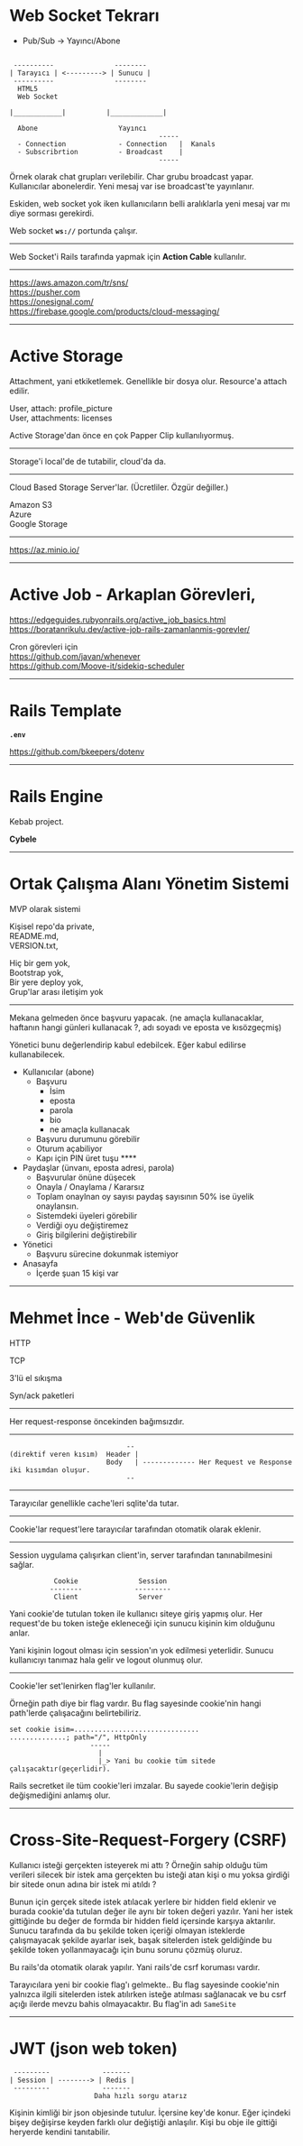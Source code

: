 # Web Socket Tekrarı

- Pub/Sub -> Yayıncı/Abone

```

 ----------               --------
| Tarayıcı | <---------> | Sunucu |
 ----------               --------
  HTML5
  Web Socket

|____________|          |_____________|

  Abone                    Yayıncı
                                     -----
  - Connection             - Connection   |  Kanals
  - Subscribrtion          - Broadcast    |
                                     -----
```

Örnek olarak chat grupları verilebilir. Char grubu broadcast yapar. Kullanıcılar abonelerdir. Yeni mesaj var ise broadcast'te yayınlanır.

Eskiden, web socket yok iken kullanıcıların belli aralıklarla yeni mesaj var mı diye sorması gerekirdi.

Web socket **`ws://`** portunda çalışır.

---

Web Socket'i Rails tarafında yapmak için **Action Cable** kullanılır.

---

https://aws.amazon.com/tr/sns/  
https://pusher.com  
https://onesignal.com/  
https://firebase.google.com/products/cloud-messaging/

---

# Active Storage

Attachment, yani etkiketlemek. Genellikle bir dosya olur. Resource'a attach edilir.

User, attach: profile_picture  
User, attachments: licenses

Active Storage'dan önce en çok Papper Clip kullanılıyormuş.  

---

Storage'i local'de de tutabilir, cloud'da da.

---

Cloud Based Storage Server'lar. (Ücretliler. Özgür değiller.)  

Amazon S3  
Azure  
Google Storage

---

https://az.minio.io/

---

# Active Job - Arkaplan Görevleri,

https://edgeguides.rubyonrails.org/active_job_basics.html  
https://boratanrikulu.dev/active-job-rails-zamanlanmis-gorevler/   

Cron görevleri için  
https://github.com/javan/whenever  
https://github.com/Moove-it/sidekiq-scheduler  

---

# Rails Template

**`.env`**

https://github.com/bkeepers/dotenv

---

# Rails Engine

Kebab project.

**Cybele**

---

# Ortak Çalışma Alanı Yönetim Sistemi

MVP olarak sistemi

Kişisel repo'da private,  
README.md,  
VERSION.txt,  

Hiç bir gem yok,  
Bootstrap yok,  
Bir yere deploy yok,  
Grup'lar arası iletişim yok

---

Mekana gelmeden önce başvuru yapacak. (ne amaçla kullanacaklar, haftanın hangi günleri kullanacak ?, adı soyadı ve eposta ve kısözgeçmiş)

Yönetici bunu değerlendirip kabul edebilcek. Eğer kabul edilirse kullanabilecek.

- Kullanıcılar (abone)
  - Başvuru
    - İsim
    - eposta
    - parola
    - bio
    - ne amaçla kullanacak
  - Başvuru durumunu görebilir
  - Oturum açabiliyor
  - Kapı için PIN üret tuşu ****
- Paydaşlar (ünvanı, eposta adresi, parola)
  - Başvurular önüne düşecek
  - Onayla / Onaylama / Kararsız
  - Toplam onaylnan oy sayısı paydaş sayısının 50% ise üyelik onaylansın.
  - Sistemdeki üyeleri görebilir
  - Verdiği oyu değiştiremez
  - Giriş bilgilerini değiştirebilir
- Yönetici
  - Başvuru sürecine dokunmak istemiyor
- Anasayfa
	- İçerde şuan 15 kişi var

---

# Mehmet İnce - Web'de Güvenlik

HTTP

TCP

3'lü el sıkışma

Syn/ack paketleri

---

Her request-response öncekinden bağımsızdır.

---

```
                             --
(direktif veren kısım)  Header |
                        Body   | ------------- Her Request ve Response iki kısımdan oluşur.
                             --
```

---

Tarayıcılar genellikle cache'leri sqlite'da tutar.

---

Cookie'lar request'lere tarayıcılar tarafından otomatik olarak eklenir.

---

Session uygulama çalışırkan client'in, server tarafından tanınabilmesini sağlar.

```
           Cookie               Session
          --------             ---------
           Client               Server
```

Yani cookie'de tutulan token ile kullanıcı siteye giriş yapmış olur. Her request'de bu token isteğe ekleneceği için sunucu kişinin kim olduğunu anlar.

Yani kişinin logout olması için session'ın yok edilmesi yeterlidir. Sunucu kullanıcıyı tanımaz hala gelir ve logout olunmuş olur.

---

Cookie'ler set'lenirken flag'ler kullanılır.

Örneğin path diye bir flag vardır. Bu flag sayesinde cookie'nin hangi path'lerde çalışacağını belirtebiliriz.

```
set cookie isim=...............................
..............; path="/", HttpOnly
                    -----
                      |
                      |_> Yani bu cookie tüm sitede çalışacaktır(geçerlidir).
```

Rails secretket ile tüm cookie'leri imzalar. Bu sayede cookie'lerin değişip değişmediğini anlamış olur.

---

# Cross-Site-Request-Forgery (CSRF)

Kullanıcı isteği gerçekten isteyerek mi attı ? Örneğin sahip olduğu tüm verileri silecek bir istek ama gerçekten bu isteği atan kişi o mu yoksa girdiği bir sitede onun adına bir istek mi atıldı ?

Bunun için gerçek sitede istek atılacak yerlere bir hidden field eklenir ve burada cookie'da tutulan değer ile aynı bir token değeri yazılır. Yani her istek gittiğinde bu değer de formda bir hidden field içersinde karşıya aktarılır. Sunucu tarafında da bu şekilde token içeriği olmayan isteklerde çalışmayacak şekilde ayarlar isek, başak sitelerden istek geldiğinde bu şekilde token yollanmayacağı için bunu sorunu çözmüş oluruz.

Bu rails'da otomatik olarak yapılır. Yani rails'de csrf koruması vardır.

Tarayıcılara yeni bir cookie flag'ı gelmekte.. Bu flag sayesinde cookie'nin yalnızca ilgili sitelerden istek atılırken isteğe atılması sağlanacak ve bu csrf açığı ilerde mevzu bahis olmayacaktır. Bu flag'in adı `SameSite`

---

# JWT (json web token)

```
 ---------             -------
| Session | --------> | Redis |
 ---------             -------
                     Daha hızlı sorgu atarız
```

Kişinin kimliği bir json objesinde tutulur. İçersine key'de konur. Eğer içindeki bişey değişirse keyden farklı olur değiştiği anlaşılır. Kişi bu obje ile gittiği heryerde kendini tanıtabilir.
